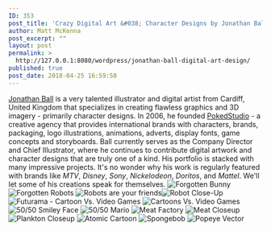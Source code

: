 ```yaml
---
ID: 353
post_title: 'Crazy Digital Art &#038; Character Designs by Jonathan Ball'
author: Matt McKenna
post_excerpt: ""
layout: post
permalink: >
  http://127.0.0.1:8080/wordpress/jonathan-ball-digital-art-design/
published: true
post_date: 2018-04-25 16:59:58
---
```

[Jonathan Ball][1] is a very talented illustrator and digital artist from Cardiff, United Kingdom that specializes in creating flawless graphics and 3D imagery - primarily character designs. In 2006, he founded [PokedStudio][2] - a creative agency that provides international brands with characters, brands, packaging, logo illustrations, animations, adverts, display fonts, game concepts and storyboards. Ball currently serves as the Company Director and Chief Illustrator, where he continues to contribute digital artwork and character designs that are truly one of a kind. His portfolio is stacked with many impressive projects. It's no wonder why his work is regularly featured with brands like *MTV*, *Disney*, *Sony*, *Nickelodeon*, *Doritos*, and *Mattel*. We'll let some of his creations speak for themselves. <img src="http://127.0.0.1:8080/wordpress/wp-content/uploads/2018/04/Jonathan-Ball-Forgotten.jpg" alt="Forgotten Bunny" class="" /> <img src="http://127.0.0.1:8080/wordpress/wp-content/uploads/2018/04/Forgotten-Robots.jpg" alt="Forgotten Robots" class="" /> <img src="http://127.0.0.1:8080/wordpress/wp-content/uploads/2018/04/Robots-are-your-friends.jpg" alt="Robots are your friends" class="" /><img src="http://127.0.0.1:8080/wordpress/wp-content/uploads/2018/04/Robots-are-your-friends-Jonathan-Ball.jpg" alt="Robot Close-Up" class="" /> <img src="http://127.0.0.1:8080/wordpress/wp-content/uploads/2018/04/Futurama-Cartoon-Vs.jpg" alt="Futurama - Cartoon Vs. Video Games" class="" /> <img src="http://127.0.0.1:8080/wordpress/wp-content/uploads/2018/04/Cartoons-vs-video-games.jpg" alt="Cartoons Vs. Video Games" class="" /> <img src="http://127.0.0.1:8080/wordpress/wp-content/uploads/2018/04/5050-Design.jpg" alt="50/50 Smiley Face" class="" /> <img src="http://127.0.0.1:8080/wordpress/wp-content/uploads/2018/04/Mario-5050-Design.jpg" alt="50/50 Mario" class="" /> <img src="http://127.0.0.1:8080/wordpress/wp-content/uploads/2018/04/Meat.jpg" alt="Meat Factory" class="" /> <img src="http://127.0.0.1:8080/wordpress/wp-content/uploads/2018/04/Meat-X2.jpg" alt="Meat Closeup" class="" /> <img src="http://127.0.0.1:8080/wordpress/wp-content/uploads/2018/04/Atomic-Plankton.jpg" alt="Plankton Closeup" class="" /> <img src="http://127.0.0.1:8080/wordpress/wp-content/uploads/2018/04/Atomic.jpg" alt="Atomic Cartoon" class="" /> <img src="http://127.0.0.1:8080/wordpress/wp-content/uploads/2018/04/That-sponge.jpg" alt="Spongebob" class="" /> <img src="http://127.0.0.1:8080/wordpress/wp-content/uploads/2018/04/Vector-Vs-3D.jpg" alt="Popeye Vector" class="" />

 [1]: https://www.behance.net/pokedstudio
 [2]: http://www.pokedstudio.com/